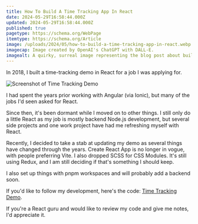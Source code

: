 ```yaml
---
title: How To Build A Time Tracking App In React
date: 2024-05-29T16:58:44.000Z
updated: 2024-05-29T16:58:44.000Z
published: true
pagetype: https://schema.org/WebPage
itemtype: https://schema.org/Article
image: /uploads/2024/05/how-to-build-a-time-tracking-app-in-react.webp
imagecap: Image created by OpenAI's ChatGPT with DALL-E.
imagealt: A quirky, surreal image representing the blog post about building a time-tracking app in React.
---
```


In 2018, I built a time-tracking demo in React for a job I was applying for.

![Screenshot of Time Tracking Demo](/uploads/2018/09/Screen-Shot-2018-09-26-at-7.28.39-AM.png)

I had spent the years prior working with Angular (via Ionic), but many of the jobs I'd seen asked for React.

Since then, it's been dormant while I moved on to other things. I still only do a little React as my job is mostly backend Node.js development, but several side projects and one work project have had me refreshing myself with React.

Recently, I decided to take a stab at updating my demo as several things have changed through the years. Create React App is no longer in vogue, with people preferring Vite. I also dropped SCSS for CSS Modules. It's still using Redux, and I am still deciding if that's something I should keep.

I also set up things with pnpm workspaces and will probably add a backend soon.

If you'd like to follow my development, here's the code: [Time Tracking Demo](https://github.com/andrewshell/time-tracking-demo).

If you're a React guru and would like to review my code and give me notes, I'd appreciate it.
